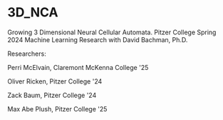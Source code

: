 # 3D_NCA
Growing 3 Dimensional Neural Cellular Automata. Pitzer College Spring 2024 Machine Learning Research with David Bachman, Ph.D.

Researchers:

Perri McElvain, Claremont McKenna College '25

Oliver Ricken, Pitzer College '24

Zack Baum, Pitzer College '24

Max Abe Plush, Pitzer College '25
